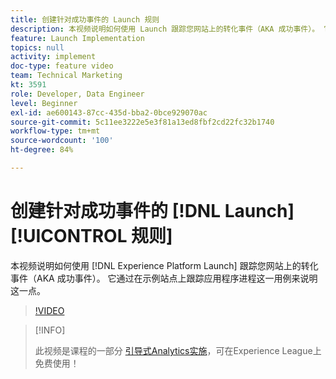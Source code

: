 ```yaml
---
title: 创建针对成功事件的 Launch 规则
description: 本视频说明如何使用 Launch 跟踪您网站上的转化事件（AKA 成功事件）。 它将通过在示例站点上跟踪应用程序进程这一用例来说明这一点。
feature: Launch Implementation
topics: null
activity: implement
doc-type: feature video
team: Technical Marketing
kt: 3591
role: Developer, Data Engineer
level: Beginner
exl-id: ae600143-87cc-435d-bba2-0bce929070ac
source-git-commit: 5c11ee3222e5e3f81a13ed8fbf2cd22fc32b1740
workflow-type: tm+mt
source-wordcount: '100'
ht-degree: 84%

---
```


# 创建针对成功事件的 [!DNL Launch] [!UICONTROL 规则]

本视频说明如何使用 [!DNL Experience Platform Launch] 跟踪您网站上的转化事件（AKA 成功事件）。 它通过在示例站点上跟踪应用程序进程这一用例来说明这一点。

>[!VIDEO](https://video.tv.adobe.com/v/28778/?quality=12)

>[!INFO]
>
> 此视频是课程的一部分 [引导式Analytics实施](https://experienceleague.adobe.com/?recommended=Analytics-D-1-2019.1)，可在Experience League上免费使用！